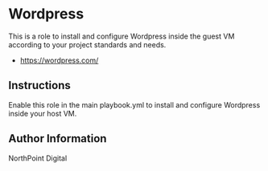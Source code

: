 # Wordpress

This is a role to install and configure Wordpress inside the guest VM according to your project standards and needs.

* https://wordpress.com/

## Instructions

Enable this role in the main playbook.yml to install and configure Wordpress inside your host VM.

## Author Information

NorthPoint Digital
